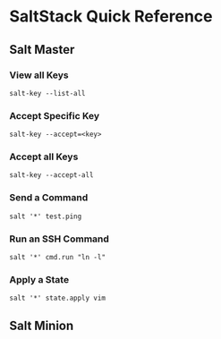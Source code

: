 # SaltStack Quick Reference

## Salt Master

### View all Keys

    salt-key --list-all

### Accept Specific Key

    salt-key --accept=<key>

### Accept all Keys

    salt-key --accept-all

### Send a Command

    salt '*' test.ping

### Run an SSH Command

    salt '*' cmd.run "ln -l"

### Apply a State

    salt '*' state.apply vim

## Salt Minion

### 